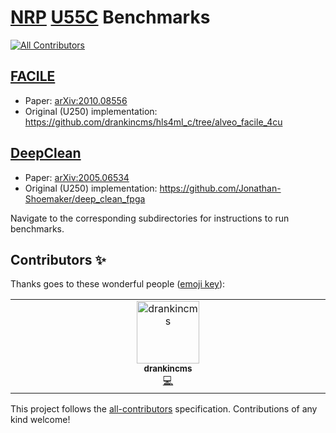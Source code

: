 # [NRP](https://www.sdsc.edu/support/user_guides/nrp.html) [U55C](https://www.xilinx.com/products/boards-and-kits/alveo/u55c.html) Benchmarks
<!-- ALL-CONTRIBUTORS-BADGE:START - Do not remove or modify this section -->
[![All Contributors](https://img.shields.io/badge/all_contributors-1-orange.svg?style=flat-square)](#contributors-)
<!-- ALL-CONTRIBUTORS-BADGE:END -->

## [FACILE](facile)
- Paper: [arXiv:2010.08556](https://arxiv.org/abs/2010.08556)
- Original (U250) implementation: https://github.com/drankincms/hls4ml_c/tree/alveo_facile_4cu

## [DeepClean](deepclean)
- Paper: [arXiv:2005.06534](https://arxiv.org/abs/2005.06534)
- Original (U250) implementation: https://github.com/Jonathan-Shoemaker/deep_clean_fpga

Navigate to the corresponding subdirectories for instructions to run benchmarks.

## Contributors ✨

Thanks goes to these wonderful people ([emoji key](https://allcontributors.org/docs/en/emoji-key)):

<!-- ALL-CONTRIBUTORS-LIST:START - Do not remove or modify this section -->
<!-- prettier-ignore-start -->
<!-- markdownlint-disable -->
<table>
  <tbody>
    <tr>
      <td align="center" valign="top" width="14.28%"><a href="https://github.com/drankincms"><img src="https://avatars.githubusercontent.com/u/6116300?v=4?s=100" width="100px;" alt="drankincms"/><br /><sub><b>drankincms</b></sub></a><br /><a href="https://github.com/fastmachinelearning/nrp_u55c_benchmark/commits?author=drankincms" title="Code">💻</a></td>
    </tr>
  </tbody>
</table>

<!-- markdownlint-restore -->
<!-- prettier-ignore-end -->

<!-- ALL-CONTRIBUTORS-LIST:END -->

This project follows the [all-contributors](https://github.com/all-contributors/all-contributors) specification. Contributions of any kind welcome!